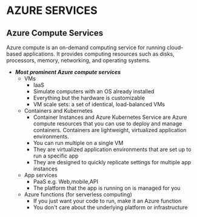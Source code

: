 # **AZURE SERVICES**
## **Azure Compute Services**
Azure compute is an on-demand computing service for running cloud-based applications. It provides computing resources such as disks, processors, memory, networking, and operating systems.
- **_Most prominent Azure compute services_**
    - VMs
        - IaaS
        - Simulate computers with an OS already installed
        - Everything but the hardware is customizable
        - VM scale sets: a set of identical, load-balanced VMs
    - Containers and Kubernetes
        - Container Instances and Azure Kubernetes Service are Azure compute resources that you can use to deploy and manage containers. Containers are lightweight, virtualized application environments.
        - You can run multiple on a single VM
        - They are virtualized application environments that are set up to run a specific app
        - They are designed to quickly replicate settings for multiple app instances
    - App services
        - PaaS e.g. Web,mobile,API
        - The platform that the app is running on is managed for you
    - Azure functions (for serverless computing)
        - If you just want your code to run, make it an Azure function
        - You don't care about the underlying platform or infrastructure
